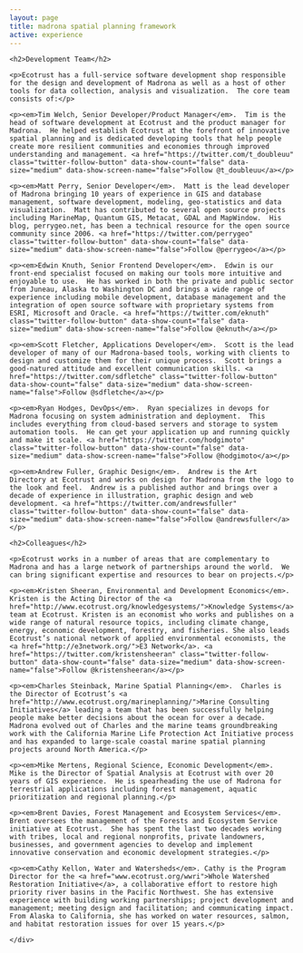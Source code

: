 ```yaml
---
layout: page
title: madrona spatial planning framework
active: experience
---
```


<div class="row">
    <div class="span8">

	<h2>Development Team</h2>            

	<p>Ecotrust has a full-service software development shop responsible for the design and development of Madrona as well as a host of other tools for data collection, analysis and visualization.  The core team consists of:</p>

	<p><em>Tim Welch, Senior Developer/Product Manager</em>.  Tim is the head of software development at Ecotrust and the product manager for Madrona.  He helped establish Ecotrust at the forefront of innovative spatial planning and is dedicated developing tools that help people create more resilient communities and economies through improved understanding and management. <a href="https://twitter.com/t_doubleuu" class="twitter-follow-button" data-show-count="false" data-size="medium" data-show-screen-name="false">Follow @t_doubleuu</a></p>

	<p><em>Matt Perry, Senior Developer</em>.  Matt is the lead developer of Madrona bringing 10 years of experience in GIS and database management, software development, modeling, geo-statistics and data visualization.  Matt has contributed to several open source projects including MarineMap, Quantum GIS, Metacat, GDAL and MapWindow.  His blog, perrygeo.net, has been a technical resource for the open source community since 2006. <a href="https://twitter.com/perrygeo" class="twitter-follow-button" data-show-count="false" data-size="medium" data-show-screen-name="false">Follow @perrygeo</a></p>

	<p><em>Edwin Knuth, Senior Frontend Developer</em>.  Edwin is our front-end specialist focused on making our tools more intuitive and enjoyable to use.  He has worked in both the private and public sector from Juneau, Alaska to Washington DC and brings a wide range of experience including mobile development, database management and the integration of open source software with proprietary systems from ESRI, Microsoft and Oracle. <a href="https://twitter.com/eknuth" class="twitter-follow-button" data-show-count="false" data-size="medium" data-show-screen-name="false">Follow @eknuth</a></p>
	
	<p><em>Scott Fletcher, Applications Developer</em>.  Scott is the lead developer of many of our Madrona-based tools, working with clients to design and customize them for their unique process.  Scott brings a good-natured attitude and excellent communication skills. <a href="https://twitter.com/sdfletche" class="twitter-follow-button" data-show-count="false" data-size="medium" data-show-screen-name="false">Follow @sdfletche</a></p>

	<p><em>Ryan Hodges, DevOps</em>.  Ryan specializes in devops for Madrona focusing on system administration and deployment.  This includes everything from cloud-based servers and storage to system automation tools.  He can get your application up and running quickly and make it scale. <a href="https://twitter.com/hodgimoto" class="twitter-follow-button" data-show-count="false" data-size="medium" data-show-screen-name="false">Follow @hodgimoto</a></p>

	<p><em>Andrew Fuller, Graphic Design</em>.  Andrew is the Art Directory at Ecotrust and works on design for Madrona from the logo to the look and feel.  Andrew is a published author and brings over a decade of experience in illustration, graphic design and web development. <a href="https://twitter.com/andrewsfuller" class="twitter-follow-button" data-show-count="false" data-size="medium" data-show-screen-name="false">Follow @andrewsfuller</a></p>

	<h2>Colleagues</h2>            

	<p>Ecotrust works in a number of areas that are complementary to Madrona and has a large network of partnerships around the world.  We can bring significant expertise and resources to bear on projects.</p>

	<p><em>Kristen Sheeran, Environmental and Development Economics</em>. Kristen is the Acting Director of the <a href="http://www.ecotrust.org/knowledgesystems/">Knowledge Systems</a> team at Ecotrust. Kristen is an economist who works and publishes on a wide range of natural resource topics, including climate change, energy, economic development, forestry, and fisheries. She also leads Ecotrust’s national network of applied environmental economists, the <a href="http://e3network.org/">E3 Network</a>. <a href="https://twitter.com/kristensheeran" class="twitter-follow-button" data-show-count="false" data-size="medium" data-show-screen-name="false">Follow @kristensheeran</a></p>

	<p><em>Charles Steinback, Marine Spatial Planning</em>.  Charles is the Director of Ecotrust’s <a href="http://www.ecotrust.org/marineplanning/">Marine Consulting Initiatives</a> leading a team that has been successfully helping people make better decisions about the ocean for over a decade.  Madrona evolved out of Charles and the marine teams groundbreaking work with the California Marine Life Protection Act Initiative process and has expanded to large-scale coastal marine spatial planning projects around North America.</p>

	<p><em>Mike Mertens, Regional Science, Economic Development</em>.  Mike is the Director of Spatial Analysis at Ecotrust with over 20 years of GIS experience.  He is spearheading the use of Madrona for terrestrial applications including forest management, aquatic prioritization and regional planning.</p>

	<p><em>Brent Davies, Forest Management and Ecosystem Services</em>.  Brent oversees the management of the Forests and Ecosystem Service initiative at Ecotrust.  She has spent the last two decades working with tribes, local and regional nonprofits, private landowners, businesses, and government agencies to develop and implement innovative conservation and economic development strategies.</p>

	<p><em>Cathy Kellon, Water and Watersheds</em>. Cathy is the Program Director for the <a href="www.ecotrust.org/wwri">Whole Watershed Restoration Initiative</a>, a collaborative effort to restore high priority river basins in the Pacific Northwest. She has extensive experience with building working partnerships; project development and management; meeting design and facilitation; and communicating impact. From Alaska to California, she has worked on water resources, salmon, and habitat restoration issues for over 15 years.</p>

	</div>
</div>